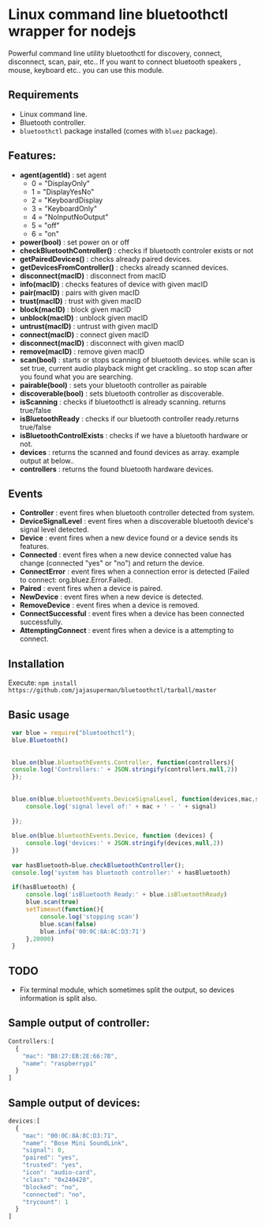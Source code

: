 # Linux command line bluetoothctl wrapper for nodejs
Powerful command line utility bluetoothctl for discovery, connect, disconnect, scan, pair, etc.. 
If you want to connect bluetooth speakers , mouse, keyboard etc.. you can use this module. 

## Requirements
- Linux command line.
- Bluetooth controller.
- `bluetoothctl` package installed (comes with `bluez` package).

## Features:
- **agent(agentId)** : set agent
    - 0 = "DisplayOnly"
    - 1 = "DisplayYesNo"
    - 2 = "KeyboardDisplay
    - 3 = "KeyboardOnly"
    - 4 = "NoInputNoOutput"
    - 5 = "off"
    - 6 = "on"
- **power(bool)** : set power on or off
- **checkBluetoothController()** : checks if bluetooth controler exists or not
- **getPairedDevices()** : checks already paired devices. 
- **getDevicesFromController()** : checks already scanned devices.
- **disconnect(macID)** : disconnect from macID
- **info(macID)** : checks features of device with given macID
- **pair(macID)** : pairs with given macID
- **trust(macID)** : trust with given macID
- **block(macID)** : block given macID
- **unblock(macID)** : unblock given macID
- **untrust(macID)** : untrust with given macID
- **connect(macID)** : connect given macID
- **disconnect(macID)** : disconnect with given macID
- **remove(macID)** : remove given macID
- **scan(bool)** : starts or stops scanning of bluetooth devices. while scan is set true, current audio playback might get crackling.. so stop scan after you found what you are searching.
- **pairable(bool)** : sets your bluetooth controller as pairable
- **discoverable(bool)** : sets bluetooth controller as discoverable.
- **isScanning** : checks if bluetoothctl is already scanning. returns true/false
- **isBluetoothReady** : checks if our bluetooth controller ready.returns true/false
- **isBluetoothControlExists** : checks if we have a bluetooth hardware or not. 
- **devices** : returns the scanned and found devices as array. example output at below..
- **controllers** : returns the found bluetooth hardware devices. 

## Events
- **Controller** : event fires when bluetooth controller detected from system.
- **DeviceSignalLevel** : event fires when a discoverable bluetooth device's signal level detected.
- **Device** : event fires when a new device found or a device sends its features.
- **Connected** : event fires when a new device connected value has change (connected "yes" or "no") and return the device.
- **ConnectError** : event fires when a connection error is detected (Failed to connect: org.bluez.Error.Failed).
- **Paired** : event fires when a device is paired.
- **NewDevice** : event fires when a new device is detected.
- **RemoveDevice** : event fires when a device is removed.
- **ConnectSuccessful** : event fires when a device has been connected successfully.
- **AttemptingConnect** : event fires when a device is a attempting to connect.

## Installation
Execute: ```npm install https://github.com/jajasuperman/bluetoothctl/tarball/master```
 
## Basic usage
```javascript
 var blue = require("bluetoothctl");
 blue.Bluetooth()
 
 
 blue.on(blue.bluetoothEvents.Controller, function(controllers){
 console.log('Controllers:' + JSON.stringify(controllers,null,2))
 });
 
 
 blue.on(blue.bluetoothEvents.DeviceSignalLevel, function(devices,mac,signal){
     console.log('signal level of:' + mac + ' - ' + signal)
 
 });
 
 blue.on(blue.bluetoothEvents.Device, function (devices) {
     console.log('devices:' + JSON.stringify(devices,null,2))
 })
 
 var hasBluetooth=blue.checkBluetoothController();
 console.log('system has bluetooth controller:' + hasBluetooth)
 
 if(hasBluetooth) {
     console.log('isBluetooth Ready:' + blue.isBluetoothReady)
     blue.scan(true)
     setTimeout(function(){
         console.log('stopping scan')
         blue.scan(false)
         blue.info('00:0C:8A:8C:D3:71')
     },20000)
 }
```
## TODO
- Fix terminal module, which sometimes split the output, so devices information is split also.

## Sample output of controller:
```javascript
Controllers:[
  {
    "mac": "B8:27:EB:2E:66:7B",
    "name": "raspberrypi"
  }
]
```

 
## Sample output of devices:
```javascript 
devices:[
  {
    "mac": "00:0C:8A:8C:D3:71",
    "name": "Bose Mini SoundLink",
    "signal": 0,
    "paired": "yes",
    "trusted": "yes",
    "icon": "audio-card",
    "class": "0x240428",
    "blocked": "no",
    "connected": "no",
    "trycount": 1
  }
]
```
